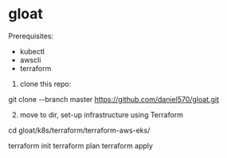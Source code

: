 # gloat

Prerequisites:
- kubectl
- awscli
- terraform

1. clone this repo:

git clone --branch master https://github.com/daniel570/gloat.git

2. move to dir, set-up infrastructure using Terraform

cd gloat/k8s/terraform/terraform-aws-eks/

terraform init
terraform plan
terraform apply
